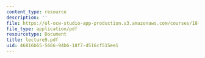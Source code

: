 ```yaml
---
content_type: resource
description: ''
file: https://ol-ocw-studio-app-production.s3.amazonaws.com/courses/18-366-random-walks-and-diffusion-fall-2006/46816b65566694b618f7d516cf515ee1_lecture9.pdf
file_type: application/pdf
resourcetype: Document
title: lecture9.pdf
uid: 46816b65-5666-94b6-18f7-d516cf515ee1
---
```

